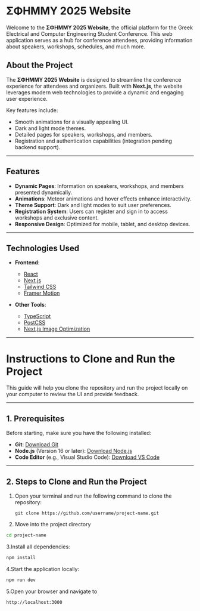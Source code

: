 # **ΣΦΗΜΜΥ 2025 Website**

Welcome to the **ΣΦΗΜΜΥ 2025 Website**, the official platform for the Greek Electrical and Computer Engineering Student Conference. This web application serves as a hub for conference attendees, providing information about speakers, workshops, schedules, and much more.

## **About the Project**

The **ΣΦΗΜΜΥ 2025 Website** is designed to streamline the conference experience for attendees and organizers. Built with **Next.js**, the website leverages modern web technologies to provide a dynamic and engaging user experience.

Key features include:

- Smooth animations for a visually appealing UI.
- Dark and light mode themes.
- Detailed pages for speakers, workshops, and members.
- Registration and authentication capabilities (integration pending backend support).

---

## **Features**

- **Dynamic Pages**: Information on speakers, workshops, and members presented dynamically.
- **Animations**: Meteor animations and hover effects enhance interactivity.
- **Theme Support**: Dark and light modes to suit user preferences.
- **Registration System**: Users can register and sign in to access workshops and exclusive content.
- **Responsive Design**: Optimized for mobile, tablet, and desktop devices.

---

## **Technologies Used**

- **Frontend**:

  - [React](https://reactjs.org/)
  - [Next.js](https://nextjs.org/)
  - [Tailwind CSS](https://tailwindcss.com/)
  - [Framer Motion](https://www.framer.com/motion/)

- **Other Tools**:
  - [TypeScript](https://www.typescriptlang.org/)
  - [PostCSS](https://postcss.org/)
  - [Next.js Image Optimization](https://nextjs.org/docs/basic-features/image-optimization)

---

# Instructions to Clone and Run the Project

This guide will help you clone the repository and run the project locally on your computer to review the UI and provide feedback.

---

## **1. Prerequisites**

Before starting, make sure you have the following installed:

- **Git**: [Download Git](https://git-scm.com/)
- **Node.js** (Version 16 or later): [Download Node.js](https://nodejs.org/)
- **Code Editor** (e.g., Visual Studio Code): [Download VS Code](https://code.visualstudio.com/)

---

## **2. Steps to Clone and Run the Project**

1. Open your terminal and run the following command to clone the repository:

   ```
   git clone https://github.com/username/project-name.git
   ```

2. Move into the project directory

```bash
cd project-name
```

3.Install all dependencies:

```bash
npm install
```

4.Start the application locally:

```bash
npm run dev
```

5.Open your browser and navigate to

```bash
http://localhost:3000
```
